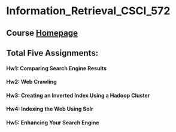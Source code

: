 # Information_Retrieval_CSCI_572   

## Course [Homepage](http://csci572.com/)   

## Total Five Assignments:   

#### Hw1: Comparing Search Engine Results  

#### Hw2: Web Crawling  
 
#### Hw3: Creating an Inverted Index Using a Hadoop Cluster   

#### Hw4: Indexing the Web Using Solr

#### Hw5: Enhancing Your Search Engine 